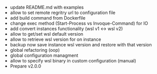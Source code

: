 * update README.md with examples
* allow to set remote regritry url to configuration file
* add build command from Dockerfile
* change exec method (Start-Process vs Invoque-Command) for IO
* add convert instances functionality (wsl v1 <-> wsl v2)
* allow to get/set wsl default version
* allow to retrieve wsl version for on instance
* backup now save instance wsl version and restore with that version
* global refactoring (oop)
* global configuration managment
* allow to specify wsl binary in custom configuration (manual)
* Prepare v2.0.0

